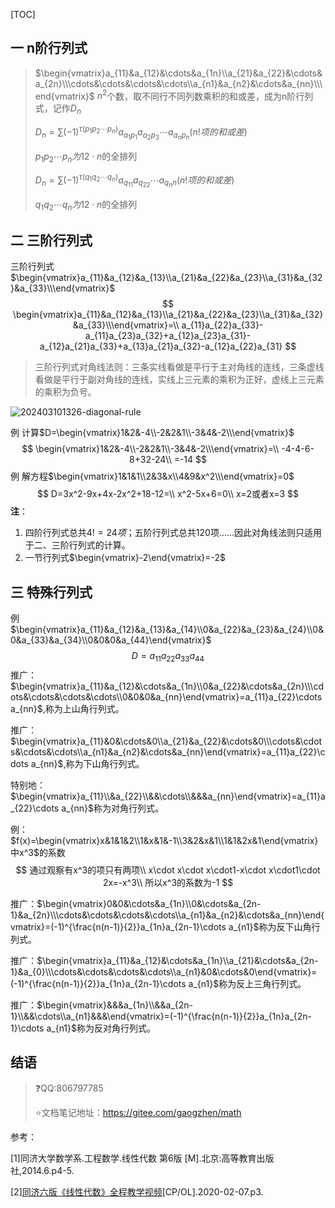 [TOC]

## 一 n阶行列式

> $\begin{vmatrix}a_{11}&a_{12}&\cdots&a_{1n}\\a_{21}&a_{22}&\cdots&a_{2n}\\\cdots&\cdots&\cdots&\cdots\\a_{n1}&a_{n2}&\cdots&a_{nn}\\\end{vmatrix}$ $n^2$个数，取不同行不同列数乘积的和或差，成为n阶行列式，记作$D_n$
>
> $D_n=\sum(-1)^{\tau(p_1p_2\cdots p_n)}a_{a_1p_1}a_{a_2p_3}\cdots a_{a_np_n}(n!项的和或差)$
>
> $p_1p_2\cdots p_n为1 2 \cdot n$的全排列
>
> $D_n=\sum(-1)^{\tau(q_1q_2\cdots q_n)}a_{q_11}a_{q_22}\cdots a_{q_nn}(n!项的和或差)$
>
> $q_1q_2\cdots q_n为1 2 \cdot n$的全排列

## 二 三阶行列式

三阶行列式$\begin{vmatrix}a_{11}&a_{12}&a_{13}\\a_{21}&a_{22}&a_{23}\\a_{31}&a_{32}&a_{33}\\\end{vmatrix}$
$$
\begin{vmatrix}a_{11}&a_{12}&a_{13}\\a_{21}&a_{22}&a_{23}\\a_{31}&a_{32}&a_{33}\\\end{vmatrix}=\\
a_{11}a_{22}a_{33}-a_{11}a_{23}a_{32}+a_{12}a_{23}a_{31}-a_{12}a_{21}a_{33}+a_{13}a_{21}a_{32}-a_{12}a_{22}a_{31}
$$

> 三阶行列式对角线法则：三条实线看做是平行于主对角线的连线，三条虚线看做是平行于副对角线的连线，实线上三元素的乘积为正好，虚线上三元素的乘积为负号。

![202403101326-diagonal-rule](/Users/gaogzhen/baiduSyncdisk/study/math/note/线性代数/01行列式/images/202403101326-diagonal-rule.jpg)

例 计算$D=\begin{vmatrix}1&2&-4\\-2&2&1\\-3&4&-2\\\end{vmatrix}$
$$
\begin{vmatrix}1&2&-4\\-2&2&1\\-3&4&-2\\\end{vmatrix}=\\
-4-4-6-8+32-24\\
=-14
$$
例 解方程$\begin{vmatrix}1&1&1\\2&3&x\\4&9&x^2\\\end{vmatrix}=0$
$$
D=3x^2-9x+4x-2x^2+18-12=\\
x^2-5x+6=0\\
x=2或者x=3
$$
**注**：

1. 四阶行列式总共$4!=24项$；五阶行列式总共120项……因此对角线法则只适用于二、三阶行列式的计算。
2. 一节行列式$\begin{vmatrix}-2\end{vmatrix}=-2$



## 三 特殊行列式



例 $\begin{vmatrix}a_{11}&a_{12}&a_{13}&a_{14}\\0&a_{22}&a_{23}&a_{24}\\0&0&a_{33}&a_{34}\\0&0&0&a_{44}\end{vmatrix}$
$$
D=a_{11}a_{22}a_{33}a_{44}
$$
推广：$\begin{vmatrix}a_{11}&a_{12}&\cdots&a_{1n}\\0&a_{22}&\cdots&a_{2n}\\\cdots&\cdots&\cdots&\cdots\\0&0&0&a_{nn}\end{vmatrix}=a_{11}a_{22}\cdots a_{nn}$,称为上山角行列式。

推广：$\begin{vmatrix}a_{11}&0&\cdots&0\\a_{21}&a_{22}&\cdots&0\\\cdots&\cdots&\cdots&\cdots\\a_{n1}&a_{n2}&\cdots&a_{nn}\end{vmatrix}=a_{11}a_{22}\cdots a_{nn}$,称为下山角行列式。



特别地：$\begin{vmatrix}a_{11}\\&a_{22}\\&&\cdots\\&&&a_{nn}\end{vmatrix}=a_{11}a_{22}\cdots a_{nn}$称为对角行列式。



例：$f(x)=\begin{vmatrix}x&1&1&2\\1&x&1&-1\\3&2&x&1\\1&1&2x&1\end{vmatrix}中x^3$的系数
$$
通过观察有x^3的项只有两项\\
x\cdot x\cdot x\cdot1-x\cdot x\cdot1\cdot 2x=-x^3\\
所以x^3的系数为-1
$$


推广：$\begin{vmatrix}0&0&\cdots&a_{1n}\\0&\cdots&a_{2n-1}&a_{2n}\\\cdots&\cdots&\cdots&\cdots\\a_{n1}&a_{n2}&\cdots&a_{nn}\end{vmatrix}=(-1)^{\frac{n(n-1)}{2}}a_{1n}a_{2n-1}\cdots a_{n1}$称为反下山角行列式。



推广：$\begin{vmatrix}a_{11}&a_{12}&\cdots&a_{1n}\\a_{21}&\cdots&a_{2n-1}&a_{0}\\\cdots&\cdots&\cdots&\cdots\\a_{n1}&0&\cdots&0\end{vmatrix}=(-1)^{\frac{n(n-1)}{2}}a_{1n}a_{2n-1}\cdots a_{n1}$称为反上三角行列式。

推广：$\begin{vmatrix}&&&a_{1n}\\&&a_{2n-1}\\&&\cdots\\a_{n1}&&&\end{vmatrix}=(-1)^{\frac{n(n-1)}{2}}a_{1n}a_{2n-1}\cdots a_{n1}$称为反对角行列式。

## 结语

> :question:QQ:806797785
>
> :star:文档笔记地址：<https://gitee.com/gaogzhen/math>

参考：

[1]同济大学数学系.工程数学.线性代数 第6版 [M].北京:高等教育出版社,2014.6.p4-5.

[2]<a href="https://www.bilibili.com/video/BV1864y1T7Ks">同济六版《线性代数》全程教学视频</a>[CP/OL].2020-02-07.p3.

